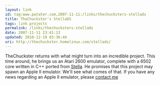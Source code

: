 ```yaml
---
layout: link
id: tag:www.patater.com,2007-11-11:/links/thechucksters-stellads
title: TheChuckster's StellaDS
tags: link projects
permalink: /links/thechucksters-stellads
date: 2007-11-11 23:41:13
updated: 2010-12-19 03:36:44
uri: http://thechuckster.homelinux.com/stellads/
---
```

TheChuckster returns with what might turn into an incredible project. This time
around, he brings us an Atari 2600 emulator, complete with a 6502 core written
in C++ ported from <a href="http://stella.sourceforge.net/">Stella</a>. He
promises that this project may spawn an Apple II emulator. We'll see what comes
of that. If you have any news regarding an Apple II emulator, please <a
href="/contact">contact me</a>
